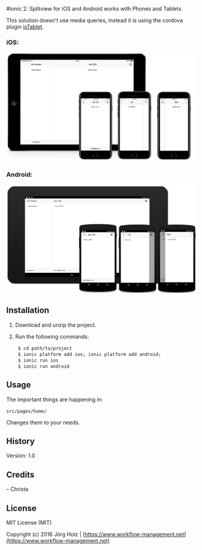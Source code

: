 #Ionic 2: Splitview for iOS and Android works with Phones and Tablets

This solution doesn't use media queries, instead it is using the cordova plugin [isTablet](https://github.com/dpa99c/phonegap-istablet).


### iOS:
![iOS iPad and iPhone](doc_images/ios_splitview.png)

### Android:
![iOS iPad and iPhone](doc_images/android_splitview.png)


## Installation

1. Download and unzip the project.

2. Run the following commands:

	    $ cd path/to/project
	    $ ionic platform add ios; ionic platform add android;
	    $ ionic run ios
		$ ionic run android

   
## Usage

The important things are happening in:

	src/pages/home/

Changes them to your needs.

## History

Version: 1.0

## Credits

– Christa


## License

MIT License (MIT)

Copyright (c) 2016 Jörg Holz | [https://www.workflow-management.net](https://www.workflow-management.net)